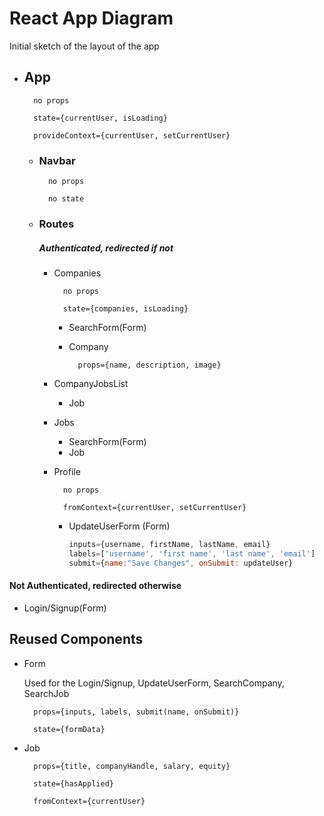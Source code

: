 # React App Diagram
Initial sketch of the layout of the app

- ## App
        no props

        state={currentUser, isLoading}

        provideContext={currentUser, setCurrentUser}


    - ### Navbar

            no props

            no state
    - ### Routes

        ##### Authenticated, redirected if not
        - Companies

                no props

                state={companies, isLoading}

            - SearchForm(Form)
            - Company

                    props={name, description, image}

        - CompanyJobsList
            - Job


        - Jobs

            - SearchForm(Form)
            - Job

        - Profile

                no props

                fromContext={currentUser, setCurrentUser}

            - UpdateUserForm (Form)
                ```js
                inputs={username, firstName, lastName, email}
                labels=['username', 'first name', 'last name', 'email']
                submit={name:"Save Changes", onSubmit: updateUser}
                ```
                    



    


#### Not Authenticated, redirected otherwise
- Login/Signup(Form)



## Reused Components
- Form

    Used for the Login/Signup, UpdateUserForm, SearchCompany, SearchJob

        props={inputs, labels, submit(name, onSubmit)}

        state={formData}

- Job

        props={title, companyHandle, salary, equity}
        
        state={hasApplied}

        fromContext={currentUser}